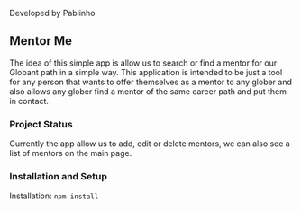 Developed by Pablinho

## Mentor Me

The idea of this simple app is allow us to search or find a mentor for our Globant path in a simple way.
This application is intended to be just a tool for any person that wants to offer themselves as a mentor to any glober and also allows any glober find a mentor of the same career path and put them in contact.

### Project Status

Currently the app allow us to add, edit or delete mentors, we can also see a list of mentors on the main page.

### Installation and Setup

Installation:
`npm install`
